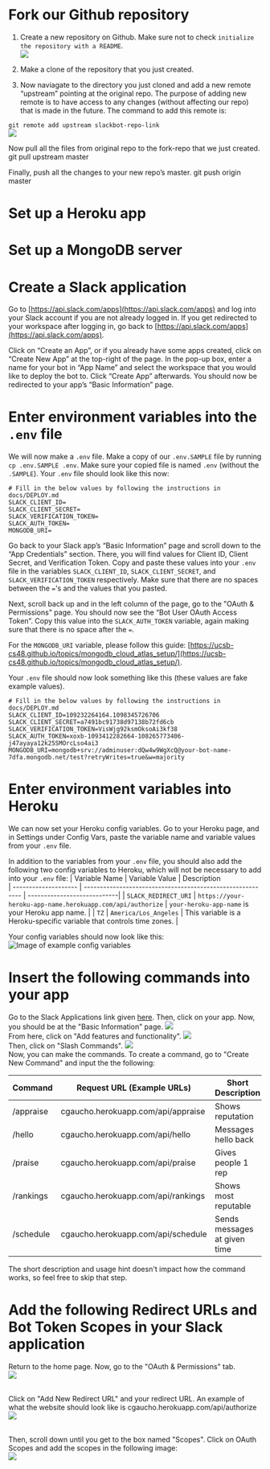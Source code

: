 # Fork our Github repository
1) Create a new repository on Github. Make sure not to check `initialize the repository with a README`.
<br/>![](images/github_1.PNG)


2) Make a clone of the repository that you just created. 

3) Now naviagate to the directory you just cloned and add a new remote “upstream” pointing at the original repo. The purpose of adding new remote is to have access to any changes (without affecting our repo) that is made in the future. The command to add this remote is: 

`git remote add upstream slackbot-repo-link`
<br/>![](images/github_2.PNG)

Now pull all the files from original repo to the fork-repo that we just created.  git pull upstream master

Finally, push all the changes to your new repo’s master.
git push origin master


# Set up a Heroku app

# Set up a MongoDB server


# Create a Slack application

Go to [https://api.slack.com/apps](https://api.slack.com/apps) and log into your Slack account if you are not already logged in. If you get redirected to your workspace after logging in, go back to [https://api.slack.com/apps](https://api.slack.com/apps).

Click on “Create an App”, or if you already have some apps created, click on “Create New App” at the top-right of the page. In the pop-up box, enter a name for your bot in “App Name” and select the workspace that you would like to deploy the bot to. Click “Create App” afterwards. You should now be redirected to your app’s “Basic Information” page.

# Enter environment variables into the `.env` file

We will now make a `.env` file. Make a copy of our `.env.SAMPLE` file by running `cp .env.SAMPLE .env`. Make sure your copied file is named `.env` (without the `.SAMPLE`). Your `.env` file should look like this now:

```
# Fill in the below values by following the instructions in docs/DEPLOY.md
SLACK_CLIENT_ID=
SLACK_CLIENT_SECRET=
SLACK_VERIFICATION_TOKEN=
SLACK_AUTH_TOKEN=
MONGODB_URI=
```

Go back to your Slack app’s “Basic Information” page and scroll down to the “App Credentials” section. There, you will find values for Client ID, Client Secret, and Verification Token. Copy and paste these values into your `.env` file in the variables `SLACK_CLIENT_ID`, `SLACK_CLIENT_SECRET`, and `SLACK_VERIFICATION_TOKEN` respectively. Make sure that there are no spaces between the `=`'s and the values that you pasted.

Next, scroll back up and in the left column of the page, go to the "OAuth & Permissions" page. You should now see the “Bot User OAuth Access Token”. Copy this value into the `SLACK_AUTH_TOKEN` variable, again making sure that there is no space after the `=`.

For the `MONGODB_URI` variable, please follow this guide: [https://ucsb-cs48.github.io/topics/mongodb_cloud_atlas_setup/](https://ucsb-cs48.github.io/topics/mongodb_cloud_atlas_setup/).

Your `.env` file should now look something like this (these values are fake example values).
```
# Fill in the below values by following the instructions in docs/DEPLOY.md
SLACK_CLIENT_ID=109232264164.1098345726706
SLACK_CLIENT_SECRET=a7491bc91738d97138b72fd6cb
SLACK_VERIFICATION_TOKEN=VisWjg92ksmOksoAi3kf38
SLACK_AUTH_TOKEN=xoxb-1093412282664-108265773406-j47ayaya12k25SMOrcLso4ai3
MONGODB_URI=mongodb+srv://adminuser:dQw4w9WgXcQ@your-bot-name-7dfa.mongodb.net/test?retryWrites=true&w=majority
```

# Enter environment variables into Heroku

We can now set your Heroku config variables. Go to your Heroku page, and in Settings under Config Vars, paste the variable name and variable values from your `.env` file. 

In addition to the variables from your `.env` file, you should also add the following two config variables to Heroku, which will not be necessary to add into your `.env` file:
| Variable Name        | Variable Value                                             | Description            
| -------------------- | ---------------------------------------------------------- | ----------------------------|
| `SLACK_REDIRECT_URI` | `https://your-heroku-app-name.herokuapp.com/api/authorize` | `your-heroku-app-name` is your Heroku app name.            |
| `TZ`                 | `America/Los_Angeles`                                      | This variable is a Heroku-specific variable that controls time zones.         |

Your config variables should now look like this:
![Image of example config variables](images/heroku-config-vars-example.png)

# Insert the following commands into your app

Go to the Slack Applications link given [here](https://api.slack.com/apps). Then, click on your app.
Now, you should be at the "Basic Information" page.
![](images/commandHelp1.png)
<br/>From here, click on "Add features and functionality".
![](images/commandHelp2.png)
<br/>Then, click on "Slash Commands".
![](images/commandHelp3.png)
<br/>Now, you can make the commands. To create a command, go to "Create New Command" and input
the the following:

| Command   | Request URL (Example URLs)         | Short Description            | Usage Hint                |
| --------- | ---------------------------------- | ---------------------------- | ------------------------- |
| /appraise | cgaucho.herokuapp.com/api/appraise | Shows reputation             | [User]                    |
| /hello    | cgaucho.herokuapp.com/api/hello    | Messages hello back          |                           |
| /praise   | cgaucho.herokuapp.com/api/praise   | Gives people 1 rep           | [User]                    |
| /rankings | cgaucho.herokuapp.com/api/rankings | Shows most reputable         |                           |
| /schedule | cgaucho.herokuapp.com/api/schedule | Sends messages at given time | [Create/Delete/List/Help] |

The short description and usage hint doesn't impact how the command works, so feel free to skip that step.

# Add the following Redirect URLs and Bot Token Scopes in your Slack application

Return to the home page. Now, go to the "OAuth & Permissions" tab.
<br/>![](images/scopeHelp1.png)

<br/>Click on "Add New Redirect URL" and your redirect URL. An example of what the website should look like is cgaucho.herokuapp.com/api/authorize
<br/>![](images/scopeHelp3.png)

<br/> Then, scroll down until you get to the box named "Scopes". Click on OAuth Scopes and add the scopes in the following image:
<br/>![](images/scopeHelp2.png)
